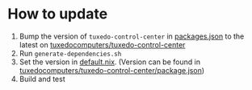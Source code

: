 # How to update

1. Bump the version of `tuxedo-control-center` in [packages.json](./packages.json) to the latest on [tuxedocomputers/tuxedo-control-center](https://github.com/tuxedocomputers/tuxedo-control-center)
2. Run `generate-dependencies.sh`
3. Set the version in [default.nix](./default.nix). (Version can be found in [tuxedocomputers/tuxedo-control-center/package.json](https://github.com/tuxedocomputers/tuxedo-control-center/blob/master/package.json))
4. Build and test
